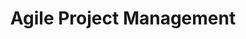 ---
title: "Agile Project Management"
weight: 35
format: "practical_course"
codes:
- IN0012
- IN2106
- IN2128
- IN4206
instructors:
- alias: krusche
- alias: milusheva
link: "https://ase.in.tum.de/lehrstuhl_1/teaching/1181-agile-project-management-ss22"
robotsdisallow: true
---